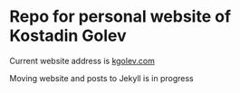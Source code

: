 # Repo for personal website of Kostadin Golev

Current website address is [kgolev.com][25aef7b2]

Moving website and posts to Jekyll is in progress

  [25aef7b2]: kgolev.com "kgolev.com"
